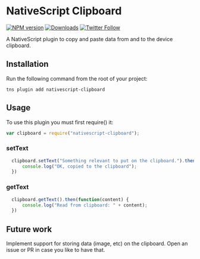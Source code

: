 # NativeScript Clipboard

[![NPM version][npm-image]][npm-url]
[![Downloads][downloads-image]][npm-url]
[![Twitter Follow][twitter-image]][twitter-url]

[npm-image]:http://img.shields.io/npm/v/nativescript-clipboard.svg
[npm-url]:https://npmjs.org/package/nativescript-clipboard
[downloads-image]:http://img.shields.io/npm/dm/nativescript-clipboard.svg
[twitter-image]:https://img.shields.io/twitter/follow/eddyverbruggen.svg?style=social&label=Follow%20me
[twitter-url]:https://twitter.com/eddyverbruggen

A NativeScript plugin to copy and paste data from and to the device clipboard.

## Installation
Run the following command from the root of your project:

```
tns plugin add nativescript-clipboard
```

## Usage

To use this plugin you must first require() it:

```js
var clipboard = require("nativescript-clipboard");
```

### setText

```js
  clipboard.setText("Something relevant to put on the clipboard.").then(function() {
      console.log("OK, copied to the clipboard");
  })
```

### getText

```js
  clipboard.getText().then(function(content) {
      console.log("Read from clipboard: " + content);
  })
```

## Future work
Implement support for storing data (image, etc) on the clipboard. Open an issue or PR in case you like to have that.
